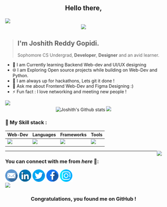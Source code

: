 ## <p align="center">Hello there,</p>

<a href="https://joshith.vercel.app">
<img src="./assets/banner.png" />
</a>
<div align="center">
<img width="1080px" src="https://github-widgetbox.vercel.app/api/profile?username=JOS-RE&data=followers,repositories,stars,commits&theme=radical&title_color=000000">
</div>

> ## I'm Joshith Reddy Gopidi. 
> Sophomore CS Undergrad, **Developer**, **Designer** and an avid learner.

 - 👋 I am Currently learning Backend Web-dev and UI/UX designing
 - 🌐 I am Exploring Open source projects while building on Web-Dev and Python. 
 - 💭 I am always up for hackathons, Lets git it done !
 - 💬 Ask me about Frontend Web-Dev and Figma Designing :) 
 - ⚡ Fun fact : I love networking and meeting new people !

 
<div>
<img src="https://github-readme-activity-graph-1.josr3.repl.co/graph?username=jos-re&theme=radical&bg_color=00000000&point=00000000&line=FC6401&hide_border=true&custom_title=Keep+Exploring,+Learning+and+Contributing+away...&color=969696&area=true&area_color=FC6401">
</div>
<div align="center">
<img width="370px" src="https://github-readme-stats.vercel.app/api?username=JOS-RE&show_icons=true&theme=radical&count_private=true&hide_border=true&title_color=FC6401&icon_color=FC6401&bg_color=0D111700&text_color=969696&custom_title=Joshith's+Github+Stats" alt="Joshith's Github stats" />
<img width="370px" src="http://github-readme-streak-stats.herokuapp.com?user=JOS-RE&hide_border=true&background=0D111700&border=943BDD00&fire=CB0044&sideNums=FC6401&currStreakLabel=ff96e6e&currStreakNum=969696&sideLabels=FC6401&dates=969696&stroke=7F1DA2" />
</div>
<!-- <span><img align="right" src="https://github-readme-stats.vercel.app/api/top-langs/?username=JOS-RE&theme=radical&title_color=F16707&hide_border=true" width="290px" data-canonical-></span> -->

### 🍁 My Skill stack :



|     Web-Dev   | Languages |Frameworks| Tools          |
|       ---     |    ---    |    ---     |    ---    |
|       <img src="https://skillicons.dev/icons?i=nodejs,react,tailwind,sass,bootstrap,js" />     |    <img src="https://skillicons.dev/icons?i=py,java,cpp,mysql" />    |    <img src="https://skillicons.dev/icons?i=aws,gcp,azure,nextjs,flask" />     |    <img src="https://skillicons.dev/icons?i=figma,ai,vercel,heroku,git,github,vscode" />    |


<img align="right" src="https://komarev.com/ghpvc/?username=your-github-JOS-RE&style=flat-square&color=232323">
<hr>


### You can connect with me from _here_ 📧:
[<img height=40 width=40 align="centre" alt="Mail me" src="./assets/mail.png">](gopidi.joshith@gmail.com)
[<img height=40 width=40 align="centre" alt="Connect on LinkedIn" src="./assets/linkedin.png">](https://www.linkedin.com/in/joshith-reddy-gopidi/) 
[<img height=40 width=40 align="centre" alt="Visit my Twitter Profile" src="./assets/twitter.png">](https://twitter.com/JoshithReddy_g) 
[<img height=40 width=40 align="centre" alt="Visit my Facebook Profile" src="./assets/facebook.png">](https://www.facebook.com/joshith.gopidi/) 
[<img height=40 width=40 align="centre" alt="Visit my Instagram Profile" src="./assets/ig.png">](https://www.instagram.com/joshith_gopidi/)
<br>
![](https://raw.githubusercontent.com/halfrost/halfrost/master/icons/header_.png)

### <p align="center"> Congratulations, you found me on GitHub ! </p>
